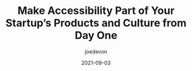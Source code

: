 ---
author: joedevon
date: 2021-09-03
publisher: techcrunch
tags:
  - accessibility
  - meta
target_url: https://techcrunch.com/2021/09/03/make-accessibility-part-of-your-startups-products-and-culture-from-day-one/
title: Make Accessibility Part of Your Startup’s Products and Culture from Day One
---